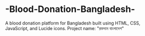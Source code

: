 # -Blood-Donation-Bangladesh-
A blood donation platform for Bangladesh built using HTML, CSS, JavaScript, and Lucide icons. Project name: "রক্তদান বাংলাদেশ"

